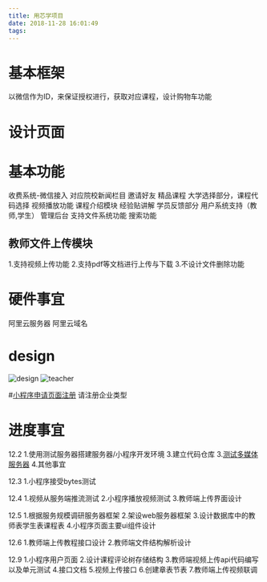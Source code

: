 ```yaml
---
title: 用芯学项目
date: 2018-11-28 16:01:49
tags:
---
```



# 基本框架
以微信作为ID，来保证授权进行，获取对应课程，设计购物车功能


# 设计页面










# 基本功能
  收费系统-微信接入
  对应院校新闻栏目
  邀请好友
  精品课程
  大学选择部分，课程代码选择
  视频播放功能
  课程介绍模块
  经验贴讲解
  学员反馈部分
  用户系统支持（教师,学生）
  管理后台
  支持文件系统功能
  搜索功能

  
## 教师文件上传模块
1.支持视频上传功能
2.支持pdf等文档进行上传与下载
3.不设计文件删除功能



# 硬件事宜
阿里云服务器
阿里云域名


# design
![design](/images/design.jpg)
![teacher](/images/teacher.jpg)

#[小程序申请页面注册](https://mp.weixin.qq.com/wxopen/waregister?action=step1)
请注册企业类型





# 进度事宜
12.2
1.使用测试服务器搭建服务器/小程序开发环境
3.建立代码仓库
3.[测试多媒体服务器](http://47.100.100.141:8081/)
4.其他事宜


12.3 
1.小程序接受bytes测试



12.4
1.视频从服务端推流测试
2.小程序播放视频测试
3.教师端上传界面设计



12.5
1.根据服务规模调研服务器框架
2.架设web服务器框架
3.设计数据库中的教师表学生表课程表
4.小程序页面主要ui组件设计



12.6
1.教师端上传教程接口设计
2.教师端文件结构解析设计




12.9
1.小程序用户页面
2.设计课程评论树存储结构
3.教师端视频上传api代码编写以及单元测试
4.接口文档
5.视频上传接口
6.创建章表节表
7.教师端上传视频联调










